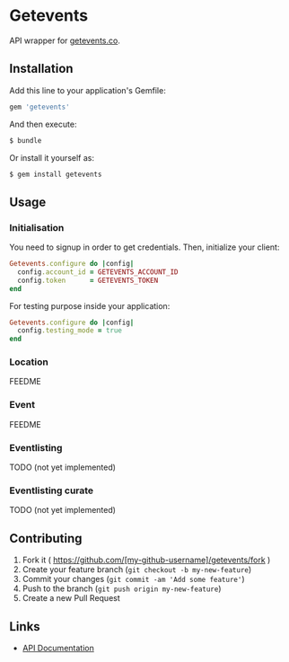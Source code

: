 # Getevents

API wrapper for [getevents.co](https://getevents.co/).

## Installation

Add this line to your application's Gemfile:

```ruby
gem 'getevents'
```

And then execute:

```sh
$ bundle
```

Or install it yourself as:

```sh
$ gem install getevents
```

## Usage

### Initialisation

You need to signup in order to get credentials. Then, initialize your client:

```ruby
Getevents.configure do |config|
  config.account_id = GETEVENTS_ACCOUNT_ID
  config.token      = GETEVENTS_TOKEN
end
```

For testing purpose inside your application:

```ruby
Getevents.configure do |config|
  config.testing_mode = true
end
```

### Location

FEEDME

### Event

FEEDME

### Eventlisting

TODO (not yet implemented)

### Eventlisting curate

TODO (not yet implemented)

## Contributing

1. Fork it ( https://github.com/[my-github-username]/getevents/fork )
2. Create your feature branch (`git checkout -b my-new-feature`)
3. Commit your changes (`git commit -am 'Add some feature'`)
4. Push to the branch (`git push origin my-new-feature`)
5. Create a new Pull Request

## Links

* [API Documentation](https://dev.getevents.co/api-docs.html)
